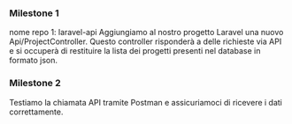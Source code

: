 ### Milestone 1
nome repo 1: laravel-api
Aggiungiamo al nostro progetto Laravel una nuovo Api/ProjectController. Questo controller risponderà a delle richieste via API e si occuperà di restituire la lista dei progetti presenti nel database in formato json.
### Milestone 2
Testiamo la chiamata API tramite Postman e assicuriamoci di ricevere i dati correttamente.